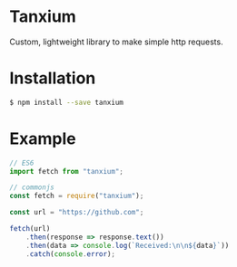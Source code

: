 # Tanxium
Custom, lightweight library to make simple http requests.

# Installation
```sh
$ npm install --save tanxium
```

# Example

```js
// ES6
import fetch from "tanxium";

// commonjs
const fetch = require("tanxium");

const url = "https://github.com";

fetch(url)
    .then(response => response.text())
    .then(data => console.log(`Received:\n\n${data}`))
    .catch(console.error);
```